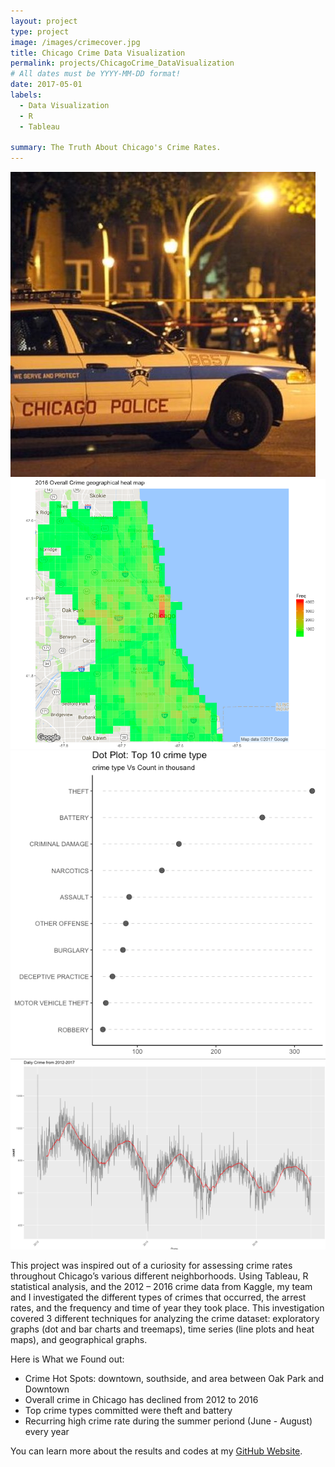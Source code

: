 ```yaml
---
layout: project
type: project
image: /images/crimecover.jpg
title: Chicago Crime Data Visualization
permalink: projects/ChicagoCrime_DataVisualization
# All dates must be YYYY-MM-DD format!
date: 2017-05-01
labels:
  - Data Visualization
  - R
  - Tableau
  
summary: The Truth About Chicago's Crime Rates.
---
```


<div class="ui small rounded images">
  <img class="ui image" src="../images/crimecover.jpg">
  <img class="ui image" src="../images/heatmap2.jpg">
  <img class="ui image" src="../images/top10.png">
  <img class="ui image" src="../images/Screen Shot 2017-05-28 at 2.14.08 PM.png">
</div>

This project was inspired out of a curiosity for assessing crime rates throughout Chicago’s various different neighborhoods. Using Tableau, R statistical analysis, and the 2012 – 2016 crime data from Kaggle, my team and I investigated the different types of crimes that occurred, the arrest rates, and the frequency and time of year they took place. This investigation covered 3 different techniques for analyzing the crime dataset: exploratory graphs (dot and bar charts and treemaps), time series (line plots and heat maps), and geographical graphs.


Here is What we Found out:

* Crime Hot Spots: downtown, southside, and area between Oak Park and Downtown
* Overall crime in Chicago has declined from 2012 to 2016
* Top crime types committed were theft and battery
* Recurring high crime rate during the summer periond (June - August) every year



You can learn more about the results and codes at my [GitHub Website](https://github.com/JasonWu1211/Portfolio/tree/master/Data%20Visualization%20-%20Chicago%20Crime%20%7C%20R).



